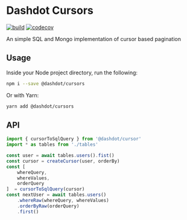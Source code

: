 # Dashdot Cursors

[![build](https://img.shields.io/github/workflow/status/wappla/cursors/Build?style=flat&colorA=000000&colorB=000000)](https://github.com/wappla/cursors/actions/workflows/on_push_main.yml)
[![codecov](https://img.shields.io/codecov/c/github/wappla/cursors?style=flat&colorA=000000&colorB=000000)](https://codecov.io/gh/wappla/cursors)

An simple SQL and Mongo implementation of cursor based pagination

## Usage

Inside your Node project directory, run the following:

```sh
npm i --save @dashdot/cursors
```

Or with Yarn:

```sh
yarn add @dashdot/cursors
```

## API

```javascript
import { cursorToSqlQuery } from '@dashdot/cursor'
import * as tables from './tables'

const user = await tables.users().fist()
const cursor = createCursor(user, orderBy)
const [
    whereQuery,
    whereValues,
    orderQuery
]  = cursorToSqlQuery(cursor)
const nextUser = await tables.users()
    .whereRaw(whereQuery, whereValues)
    .orderByRaw(orderQuery)
    .first()
```